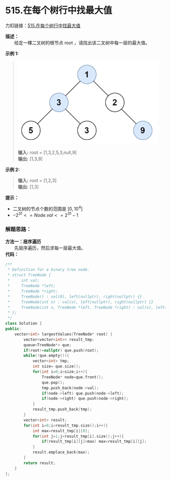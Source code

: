 # 515.在每个树行中找最大值
力扣链接：[515.在每个树行中找最大值](https://leetcode.cn/problems/find-largest-value-in-each-tree-row/description/)  

**描述：**  
　　给定一棵二叉树的根节点 root ，请找出该二叉树中每一层的最大值。  

**示例 1:**
>![](./images/515示例.png)  
>  
> **输入:** root = [1,3,2,5,3,null,9]  
> **输出:** [1,3,9]  
 
**示例 2:**  
>**输入:** root = [1,2,3]  
>**输出:** [1,3]  

 **提示：**  
- 二叉树的节点个数的范围是  $[0,10^4]$ 
- $-2^{31} <= Node.val <= 2^{31} - 1$ 

### 解题思路：
**方法一：层序遍历**  
　　先层序遍历，然后求每一层最大值。  
**代码：**    
```cpp
/**
 * Definition for a binary tree node.
 * struct TreeNode {
 *     int val;
 *     TreeNode *left;
 *     TreeNode *right;
 *     TreeNode() : val(0), left(nullptr), right(nullptr) {}
 *     TreeNode(int x) : val(x), left(nullptr), right(nullptr) {}
 *     TreeNode(int x, TreeNode *left, TreeNode *right) : val(x), left(left), right(right) {}
 * };
 */
class Solution {
public:
    vector<int> largestValues(TreeNode* root) {
        vector<vector<int>> result_tmp;
        queue<TreeNode*> que;
        if(root!=nullptr) que.push(root);
        while(!que.empty()){
            vector<int> tmp;
            int size= que.size();
            for(int i=0;i<size;i++){
                TreeNode* node=que.front();
                que.pop();
                tmp.push_back(node->val);
                if(node->left) que.push(node->left);
                if(node->right) que.push(node->right);
            }
            result_tmp.push_back(tmp);
        }
        vector<int> result;
        for(int i=0;i<result_tmp.size();i++){
            int max=result_tmp[i][0];
            for(int j=1;j<result_tmp[i].size();j++){
                if(result_tmp[i][j]>max) max=result_tmp[i][j]; 
            }
            result.emplace_back(max);
        }
        return result;
    }
};
```
